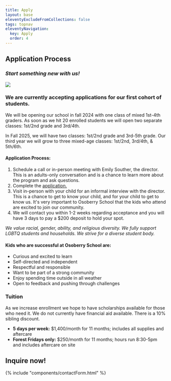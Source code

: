 ```yaml
---
title: Apply
layout: base
eleventyExcludeFromCollections: false
tags: topnav
eleventyNavigation:
  key: Apply
  order: 4
---
```

## Application Process

### *Start something new with us!*

![](/assets/uploads/dice.jpg)

### We are currently accepting applications for our first cohort of students.

We will be opening our school in fall 2024 with one class of mixed 1st-4th graders. As soon as we hit 20 enrolled students we will open two separate classes: 1st/2nd grade and 3rd/4th. 

In Fall 2025, we will have two classes: 1st/2nd grade and 3rd-5th grade. Our third year we will grow to three mixed-age classes: 1st/2nd, 3rd/4th, & 5th/6th.

#### Application Process:

1. Schedule a call or in-person meeting with Emily Souther, the director. This is an adults-only conversation and is a chance to learn more about the program and ask questions.
2. Complete the [application.](https://forms.gle/YPW8pkDc4gxgxHMx8)
3. Visit in-person with your child for an informal interview with the director. This is a chance to get to know your child, and for your child to get to know us. It's very important to Osoberry School that the kids who attend are excited to join our community.
4. We will contact you within 1-2 weeks regarding acceptance and you will have 3 days to pay a $200 deposit to hold your spot.

*We value racial, gender, ability, and religious diversity. We fully support LGBTQ students and households. We strive for a diverse student body.*

#### Kids who are successful at Osoberry School are:

* Curious and excited to learn
* Self-directed and independent
* Respectful and responsible
* Want to be part of a strong community
* Enjoy spending time outside in all weather
* Open to feedback and pushing through challenges

### Tuition

As we increase enrollment we hope to have scholarships available for those who need it. We do not currently have financial aid available. There is a 10% sibling discount.

* **5 days per week:** $1,400/month for 11 months; includes all supplies and aftercare
* **Forest Fridays only:** $250/month for 11 months; hours run 8:30-5pm and includes aftercare on site

## Inquire now!

{% include "components/contactForm.html" %}
